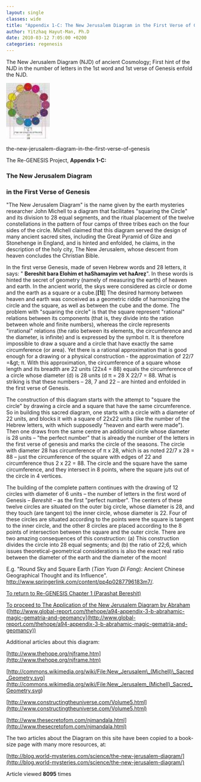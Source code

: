 ```yaml
---
layout: single
classes: wide
title: "Appendix 1-C: The New Jerusalem Diagram in the First Verse of Genesis"
author: Yitzhaq Hayut-Man, Ph.D
date: 2010-03-12 7:05:00 +0200
categories: regenesis
---
```


The New Jerusalem Diagram (NJD) of ancient Cosmology; First hint of the NJD in the number of letters in the 1st word and 1st verse of Genesis enfold the NJD.

<img src="/assets/diagram.jpg" alt="diagram"/>

the-new-jerusalem-diagram-in-the-first-verse-of-genesis

The Re-GENESIS Project, **Appendix 1-C:**

### The New Jerusalem Diagram

### in the First Verse of Genesis

"The New Jerusalem Diagram" is the name given by the earth mysteries researcher John Michell to a diagram that facilitates "squaring the Circle" and its division to 28 equal segments, and the ritual placement of the twelve constellations in the pattern of four camps of three tribes each on the four sides of the circle. Michell claimed that this diagram served the design of many ancient sacred sites, including the Great Pyramid of Gize and Stonehenge in England, and is hinted and enfolded, he claims, in the description of the holy city, The New Jerusalem, whose descent from heaven concludes the Christian Bible.

In the first verse Genesis, made of seven Hebrew words and 28 letters, it says: " **Bereshit bara Elohim et haShamayim vet haAreẓ**". In these words is hinted the secret of geometry (namely of measuring the earth) of heaven and earth. In the ancient world, the skys were considered as circle or dome and the earth as a square or a cube.[**[1]**] The desired harmony between heaven and earth was conceived as a geometric riddle of harmonizing the circle and the square, as well as between the cube and the dome. The problem with "squaring the circle" is that the square represent "rational" relations between its components (that is, they divide into the ration between whole and finite numbers), whereas the circle represents "irrational" relations (the ratio between its elements, the circumference and the diameter, is infinite) and is expressed by the symbol π. It is therefore impossible to draw a square and a circle that have exactly the same circumference (or area). Yet there is a rational approximation that is good enough for a drawing or a physical construction - the approximation of 22/7 =\&gt; π. With this approximation, the circumference of a square whose length and its breadth are 22 units (22x4 = 88) equals the circumference of a circle whose diameter (d) is 28 units (d π = 28 X 22/7 = 88. What is striking is that these numbers – 28, 7 and 22 – are hinted and enfolded in the first verse of Genesis.

The construction of this diagram starts with the attempt to "square the circle" by drawing a circle and a square that have the same circumference. So in building this sacred diagram, one starts with a circle with a diameter of 22 units, and blocks it with a square of 22x22 units (like the number of the Hebrew letters, with which supposedly "heaven and earth were made"). Then one draws from the same centre an additional circle whose diameter is 28 units – "the perfect number" that is already the number of the letters in the first verse of genesis and marks the circle of the seasons. The circle with diameter 28 has circumference of π x 28, which is as noted 22/7 x 28 = 88 – just the circumference of the square with edges of 22 and circumference thus 2 x 22 = 88. The circle and the square have the same circumference, and they intersect in 8 points, where the square juts out of the circle in 4 vertices.

The building of the complete pattern continues with the drawing of 12 circles with diameter of 6 units – the number of letters in the first word of Genesis – _Bereshit_ – as the first "perfect number". The centers of these twelve circles are situated on the outer big circle, whose diameter is 28, and they touch (are tangent to) the inner circle, whose diameter is 22. Four of these circles are situated according to the points were the square is tangent to the inner circle, and the other 8 circles are placed according to the 8 points of intersection between the square and the outer circle. There are two amazing consequences of this construction: (a) This construction divides the circle into 28 equal segments; and (b) the ratio of 22;6, which issues theoretical-geometrical considerations is also the exact real ratio between the diameter of the earth and the diameter of the moon!

E.g. "Round Sky and Square Earth (_Tian Yuan Di Fang_): Ancient Chinese Geographical Thought and its Influence". http://www.springerlink.com/content/pp4p0287796183m7/.

[To return to Re-GENESIS Chapter 1 (Parashat Bereshit)](http://www.global-report.com/thehope/a80-chapter-1-exegesis-for-parashat-bereshit)

[To proceed to The Application of the New Jerusalem Diagram by Abraham](http://www.global-report.com/thehope/a94-appendix-3-b-abrahamic-magic-gematria-and-geomancy)
([http://www.global-report.com/thehope/a94-appendix-3-b-abrahamic-magic-gematria-and-geomancy](http://www.global-report.com/thehope/a94-appendix-3-b-abrahamic-magic-gematria-and-geomancy))

Additional articles about this diagram:

[http://www.thehope.org/njframe.htm](http://www.thehope.org/njframe.htm)

[http://commons.wikimedia.org/wiki/File:New_Jerusalem\_(Michell)\_Sacred_Geometry.svg](<http://commons.wikimedia.org/wiki/File:New_Jerusalem_(Michell)_Sacred_Geometry.svg>)

[http://www.constructingtheuniverse.com/Volume5.html](http://www.constructingtheuniverse.com/Volume5.html)

[http://www.thesecretofom.com/njmandala.html](http://www.thesecretofom.com/njmandala.html)

The two articles about the Diagram on this site have been copied to a book-size page with many more resources, at:

[http://blog.world-mysteries.com/science/the-new-jerusalem-diagram/](http://blog.world-mysteries.com/science/the-new-jerusalem-diagram/)

Article viewed **8095** times
